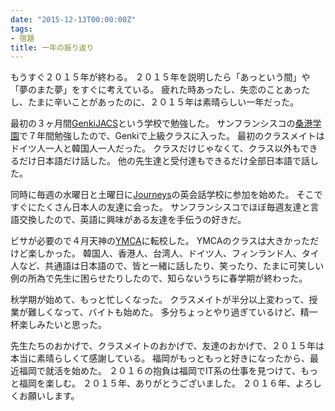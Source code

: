 ```yaml
---
date: "2015-12-13T00:00:00Z"
tags:
- 宿題
title: 一年の振り返り
---
```


もうすぐ２０１５年が終わる。
２０１５年を説明したら「あっという間」や「夢のまた夢」をすぐに考えている。
疲れた時あったし、失恋のことあったし、たまに辛いことがあったのに、２０１５年は素晴らしい一年だった。

最初の３ヶ月間[GenkiJACS]という学校で勉強した。
サンフランシスコの[桑港学園]で７年間勉強したので、Genkiで上級クラスに入った。
最初のクラスメイトはドイツ人一人と韓国人一人だった。
クラスだけじゃなくて、クラス以外もできるだけ日本語だけ話した。
他の先生達と受付達もできるだけ全部日本語で話した。

同時に毎週の水曜日と土曜日に[Journeys]の英会話学校に参加を始めた。
そこですぐにたくさん日本人の友達に会った。
サンフランシスコでほぼ毎週友達と言語交換したので、英語に興味がある友達を手伝うの好きだ。

ビサが必要ので４月天神の[YMCA]に転校した。
YMCAのクラスは大きかっただけど楽しかった。
韓国人、香港人、台湾人、ドイツ人、フィンランド人、タイ人など、共通語は日本語ので、皆と一緒に話したり、笑ったり、たまに可笑しい例の所為で先生に困らせたりしたので、知らないうちに春学期が終わった。

秋学期が始めて、もっと忙しくなった。
クラスメイトが半分以上変わって、授業が難しくなって、バイトも始めた。
多分ちょっとやり過ぎているけど、精一杯楽しみたいと思った。

先生たちのおかげで、クラスメイトのおかげで、友達のおかげで、２０１５年は本当に素晴らしくて感謝している。
福岡がもっともっと好きになったから、最近福岡で就活を始めた。
２０１６の抱負は福岡でIT系の仕事を見つけて、もっと福岡を楽しむ。
２０１５年、ありがとうございました。
２０１６年、よろしくお願いします。

[GenkiJACS]: http://genkijacs.com/
[Journeys]: http://www.journeys.jp/
[YMCA]: http://www.fukuoka-ymca.or.jp/japanese
[桑港学園]: http://sokogakuen.org/
